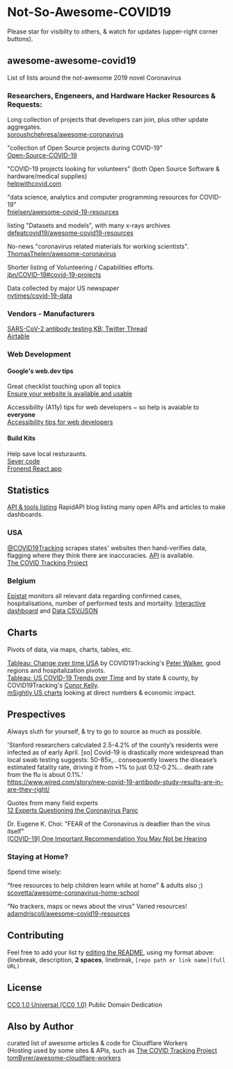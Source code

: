 # Not-So-Awesome-COVID19

Please star for visiblity to others, & watch for updates (upper-right corner buttons).

## awesome-awesome-covid19
List of lists around the not-awesome 2019 novel Coronavirus

### Researchers, Engeneers, and Hardware Hacker Resources & Requests:

Long collection of projects that developers can join, plus other update aggregates.  
[soroushchehresa/awesome-coronavirus](https://github.com/soroushchehresa/awesome-coronavirus#awesome-coronavirus--)

"collection of Open Source projects during COVID-19"  
[Open-Source-COVID-19](http://open-source-covid-19.weileizeng.com/)

"COVID-19 projects looking for volunteers" (both Open Source Software & hardware/medical supplies)  
[helpwithcovid.com](https://helpwithcovid.com/)

"data science, analytics and computer programming resources for COVID-19"  
[fnielsen/awesome-covid-19-resources](https://github.com/fnielsen/awesome-covid-19-resources#awesome-covid-19-resources)

listing "Datasets and models", with many x-rays archives  
[defeatcovid19/awesome-covid19-resources](https://github.com/defeatcovid19/awesome-covid19-resources)

No-news "coronavirus related materials for working scientists".  
[ThomasThelen/awesome-coronavirus](https://github.com/ThomasThelen/awesome-coronavirus)

Shorter listing of Volunteering / Capabilities efforts.  
[jbn/COVID-19#covid-19-projects](https://github.com/jbn/COVID-19#covid-19-projects)

Data collected by major US newspaper  
[nytimes/covid-19-data](https://github.com/nytimes/covid-19-data)

### Vendors - Manufacturers

[SARS-CoV-2 antibody testing KB: Twitter Thread](https://twitter.com/COVID19Tracking/status/1245753532780810253)  
[Airtable](https://airtable.com/shrGVEvpWp12RyLAI/tbl4Odk31um8HYSND/viw6ZTA41rEgliH5O?blocks=hide)

### Web Development

#### Google's web.dev tips

Great checklist touching upon all topics  
[Ensure your website is available and usable ](https://web.dev/covid19/)

Accessibility (A11y) tips for web developers ~ so help is avaiable to **everyone**  
[Accessibility tips for web developers](https://web.dev/a11y-tips-for-web-dev/)

#### Build Kits

Help save local resturaunts.  
[Sever code](https://github.com/mikeyk/saveourfaves-server)  
[Fronend React app](https://github.com/mikeyk/saveourfaves-frontend)

## Statistics

[API & tools listing](https://rapidapi.com/blog/developers-respond-to-covid-19/) RapidAPI blog listing many open APIs and articles to make dashboards.

### USA

[@COVID19Tracking](https://twitter.com/COVID19Tracking) scrapes states' websites then hand-verifies data, flagging where they think there are inaccuracies.  [API](https://covidtracking.com/api) is available.  
[The COVID Tracking Project](https://covidtracking.com/)

### Belgium
[Epistat](https://epistat.wiv-isp.be) monitors all relevant data regarding confirmed cases, hospitalisations, number of performed tests and mortality. [Interactive dashboard](https://epistat.wiv-isp.be/covid/covid-19.html) and [Data CSV/JSON](https://epistat.wiv-isp.be/Covid/) 


## Charts

Pivots of data, via maps, charts, tables, etc.

[Tableau: Change over time USA](https://public.tableau.com/profile/peter.james.walker#!/vizhome/Coronavirus-ChangeovertimeintheUSA/0_Home) by COVID19Tracking's [Peter Walker](https://twitter.com/PeterJ_Walker), good regions and hospitalization pivots.  
[Tableau: US COVID-19 Trends over Time](https://public.tableau.com/profile/ckelly2528#!/vizhome/COVIDDashboard-Public/NationalOverview) and by state & county, by COVID19Tracking's [Conor Kelly](https://twitter.com/CohoKelly).  
[mSightly US charts](https://www.msightly.com/covid-19/index.php#us) looking at direct numbers & economic impact.


## Prespectives

Always sluth for yourself, & try to go to source as much as possible.

'Stanford researchers calculated 2.5-4.2% of the county’s residents were infected as of early April. [so] Covid-19 is drastically more widespread than local swab testing suggests: 50-85x,.. consequently lowers the disease’s estimated fatality rate, driving it from ~1% to just 0.12-0.2%... death rate from the flu is about 0.1%.'  
https://www.wired.com/story/new-covid-19-antibody-study-results-are-in-are-they-right/

Quotes from many field experts  
[12 Experts Questioning the Coronavirus Panic](https://off-guardian.org/2020/03/24/12-experts-questioning-the-coronavirus-panic/)

Dr. Eugene K. Choi: "FEAR of the Coronavirus is deadlier than the virus itself"  
[[COVID-19] One Important Recommendation You May Not be Hearing](https://medium.com/the-mission/why-coronavirus-should-be-the-least-of-your-worries-d6ed6abe75bc)



### Staying at Home?

Spend time wisely:

"free resources to help children learn while at home" & adults also ;)  
[scovetta/awesome-coronavirus-home-school](https://github.com/scovetta/awesome-coronavirus-home-school)

"No trackers, maps or news about the virus"  Varied resources!   
[adamdriscoll/awesome-covid19-resources](https://github.com/adamdriscoll/awesome-covid19-resources#awesome-list-of-covid19-response-resources-)


## Contributing

Feel free to add your list ty [editing the README](https://www.boldgrid.com/support/wordpress-tutorials/commit-a-file-change-on-github/), using my format above: (linebreak, description, **2 spaces**, linebreak, `[repo path or link name](full URL)`

## License

[CC0 1.0 Universal (CC0 1.0)](https://creativecommons.org/publicdomain/zero/1.0/) Public Domain Dedication

## Also by Author

curated list of awesome articles & code for Cloudflare Workers  
(Hosting used by some sites & APIs, such as [The COVID Tracking Project](https://covidtracking.com/data/)  
[tomByrer/awesome-cloudflare-workers](https://github.com/tomByrer/awesome-cloudflare-workers#awesome-cloudflare-workers)
